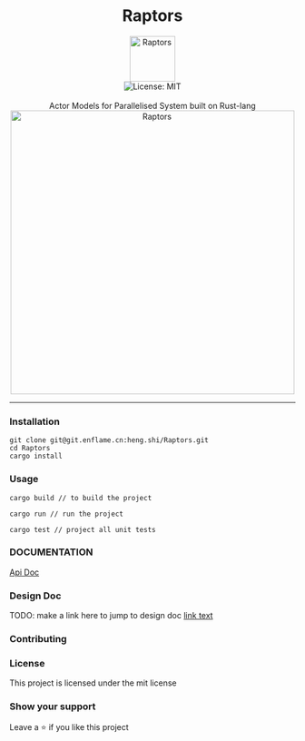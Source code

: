 <div align="center">
<h1 align="center">Raptors</h1>
<img src="placeholder" alt="Raptors" align="center" width="80" height="80">
<br />
<img alt="License: MIT" src="https://img.shields.io/badge/License-MIT-blue.svg" /><br>
<br>
Actor Models for Parallelised System built on Rust-lang
<img src="placeholder" alt="Raptors" width="500" height="500">
</div>

***

### Installation
```
git clone git@git.enflame.cn:heng.shi/Raptors.git
cd Raptors
cargo install
```

### Usage
```
cargo build // to build the project

cargo run // run the project

cargo test // project all unit tests
```

### DOCUMENTATION
[Api Doc](https://codes1gn.github.io/Raptors/)

### Design Doc
TODO: make a link here to jump to design doc
[link text](design_docs/conceptual_model.md)

### Contributing

### License
This project is licensed under the mit license
### Show your support
Leave a ⭐ if you like this project

